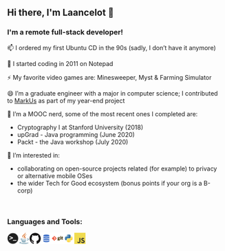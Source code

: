 ## Hi there, I'm Laancelot 👋

### I'm a remote full-stack developer!

📫 I ordered my first Ubuntu CD in the 90s (sadly, I don’t have it anymore)

🌱 I started coding in 2011 on Notepad

⚡  My favorite video games are: Minesweeper, Myst & Farming Simulator

😄 I’m a graduate engineer with a major in computer science; I contributed to [MarkUs](https://github.com/MarkUsProject/Markus) as part of my year-end project

🔭 I’m a MOOC nerd, some of the most recent ones I completed are:
- Cryptography I at Stanford University (2018)
- upGrad - Java programming (June 2020)
- Packt - the Java workshop (July 2020)

👯 I’m interested in:
- collaborating on open-source projects related (for example) to privacy or alternative mobile OSes
- the wider Tech for Good ecosystem (bonus points if your org is a B-corp)

<br />

### Languages and Tools:

<img align="left" alt="Terminal" width="26px" src="https://raw.githubusercontent.com/github/explore/80688e429a7d4ef2fca1e82350fe8e3517d3494d/topics/terminal/terminal.png" />
<img align="left" alt="Java" width="26px" src="https://raw.githubusercontent.com/github/explore/80688e429a7d4ef2fca1e82350fe8e3517d3494d/topics/java/java.png" />
<img align="left" alt="GitHub" width="26px" src="https://raw.githubusercontent.com/github/explore/78df643247d429f6cc873026c0622819ad797942/topics/github/github.png" />
<img align="left" alt="SQL" width="26px" src="https://raw.githubusercontent.com/github/explore/80688e429a7d4ef2fca1e82350fe8e3517d3494d/topics/sql/sql.png" />
<img align="left" alt="Git" width="26px" src="https://raw.githubusercontent.com/github/explore/80688e429a7d4ef2fca1e82350fe8e3517d3494d/topics/git/git.png" />
<img align="left" alt="Python" width="26px" src="https://raw.githubusercontent.com/github/explore/80688e429a7d4ef2fca1e82350fe8e3517d3494d/topics/python/python.png" />
<img align="left" alt="JavaScript" width="26px" src="https://raw.githubusercontent.com/github/explore/80688e429a7d4ef2fca1e82350fe8e3517d3494d/topics/javascript/javascript.png" />

<!--
[<img align="left" alt="Node.js" width="26px" src="https://raw.githubusercontent.com/github/explore/80688e429a7d4ef2fca1e82350fe8e3517d3494d/topics/nodejs/nodejs.png" />]
**Laancelot/Laancelot** is a ✨ _special_ ✨ repository because its `README.md` (this file) appears on your GitHub profile.
🤔 💬 
